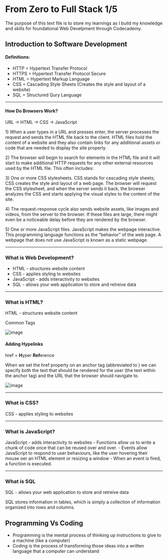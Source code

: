 # From Zero to Full Stack 1/5
<p>The purpose of this text file is to store my learnings as I build my knowledge and skills for foundational Web Develpment through Codecademy.

## Introduction to Software Development 

#### Definitions:
* HTTP    =     Hypertext Transfer Protocol
* HTTPS   =     Hypertext Transfer Protocol Secure
* HTML    =     Hypertext Markup Language
* CSS     =     Cascading Style Sheets (Creates the style and layout of a website)
* SQL     =     Structured Qury Language

---
#### How Do Browsers Work?
<p>URL -> HTML -> CSS -> JavaScript
<p>1) When a user types in a URL and presses enter, the server processes the request and sends the HTML file back to the client. HTML files hold the content of a website and they also contain links for any additional assets or code that are needed to display the site properly.
<p>2) The browser will begin to search for elements in the HTML file and it will start to make additional HTTP requests for any other external resources used by the HTML file. This often includes:
<p>3) One or more CSS stylesheets. CSS stands for cascading style sheets; CSS creates the style and layout of a web page. The browser will request the CSS stylesheet, and when the server sends it back, the browser analyzes the CSS and starts applying the visual styles to the content of the site.
<p>4) The request-response cycle also sends website assets, like images and videos, from the server to the browser. If these files are large, there might even be a noticeable delay before they are rendered by the browser.
<p>5) One or more JavaScript files. JavaScript makes the webpage interactive. This programming language functions as the “behavior” of the web page. A webpage that does not use JavaScript is known as a static webpage.

***
### What is Web Development?
* HTML - structures website content
* CSS - applies styling to websites
* JavaScript - adds interactivity to websites
* SQL - allows your web application to store and retreive data

***
### What is HTML?
<p>HTML - structures website content
<p>
<p> Common Tags <p>

![image](https://user-images.githubusercontent.com/110134426/181615378-3f792ba2-6c6c-4a9e-8dae-3ee434130988.png)

#### Adding Hypelinks
href = **H**yper **Ref**erence
<p> When we set the href property on an anchor tag (abbreviated to <a>) we can specify both the text that should be rendered for the user (the text within the anchor tag) and the URL that the browser should navigate to.

![image](https://user-images.githubusercontent.com/110134426/181616307-365fe816-cab1-4d30-8af6-025bf25a74c1.png)

***
### What is CSS?
<p>CSS - applies styling to websites

***
### What is JavaScript?
<p>JavaScript - adds interactivity to websites
- Functions allow us to write a chunk of code once that can be reused over and over.
- Events allow JavaScript to respond to user behaviours, like the user hovering their mouse oer an HTML element or resizing a window
- When an event is fired, a function is executed.

***
### What is SQL
<p>SQL - allows your web application to store and retreive data
<p>SQL stores information in tables, which is simply a collection of information organized into rows and columns.

## Programming Vs Coding
* Programming is the mental process of thinking up instructions to give to a machine (like a computer)
* Coding is the process of transforming those ideas into a written language that a computer can understand
